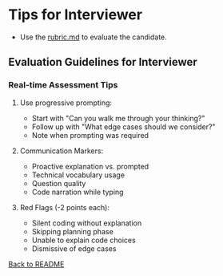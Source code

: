 # Tips for Interviewer

- Use the [rubric.md](rubric.md) to evaluate the candidate.

## Evaluation Guidelines for Interviewer

### Real-time Assessment Tips

1. Use progressive prompting:
   - Start with "Can you walk me through your thinking?"
   - Follow up with "What edge cases should we consider?"
   - Note when prompting was required

2. Communication Markers:
   - Proactive explanation vs. prompted
   - Technical vocabulary usage
   - Question quality
   - Code narration while typing

3. Red Flags (-2 points each):
   - Silent coding without explanation
   - Skipping planning phase
   - Unable to explain code choices
   - Dismissive of edge cases

[Back to README](readme.md)